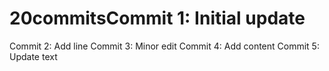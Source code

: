 # 20commitsCommit 1: Initial update
Commit 2: Add line
Commit 3: Minor edit
Commit 4: Add content
Commit 5: Update text
